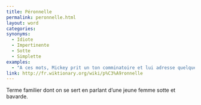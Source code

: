 ```yaml
---
title: Péronnelle
permalink: peronnelle.html
layout: word
categories:
synonyms:
  - Idiote
  - Impertinente
  - Sotte
  - Simplette
examples:
  - "A ces mots, Mickey prit un ton comminatoire et lui adresse quelques privautés : il la traite &quot;espèce de&quot;<br /><br />réponse a : péronnelle !<br />réponse b : pie grièche !<br />réponse c : poissarde !<br />réponse d : pôv' cloche !<br />"
link: http://fr.wiktionary.org/wiki/p%C3%A9ronnelle
---
```


Terme familier dont on se sert en parlant d’une jeune femme sotte et bavarde. 

